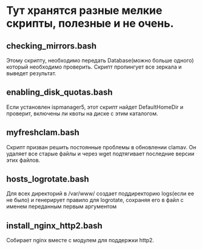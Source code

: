 # Тут хранятся разные мелкие скрипты, полезные и не очень.
<h2> checking_mirrors.bash </h2>
 Этому скрипту, необходимо передать Database(можно больше одного) который необходимо проверить. Скрипт пропингует все зеркала и выведет результат.
<h2> enabling_disk_quotas.bash </h2>
Если установлен ispmanager5, этот скрипт найдет DefaultHomeDir и проверит, включены ли квоты на диске с этим каталогом.
<h2> myfreshclam.bash </h2>
Скрипт призван решить постоянные проблемы в обновлении clamav. Он удаляет все старые файлы и через wget подтягивает последние версии этих файлов.
<h2>  hosts_logrotate.bash </h2>
Для всех директорий в /var/www/ создает поддиректорию logs(если ее не было) и генерирует правило для logrotate, сохраняя  его в файл с именем переданным первым аргументом
<h2> install_nginx_http2.bash </h2>
Собирает nginx вместе с модулем для поддержки http2.
